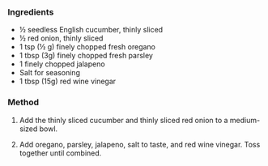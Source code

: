 ### Ingredients
-   ½ seedless English cucumber, thinly sliced
-   ½ red onion, thinly sliced
-   1 tsp (½ g) finely chopped fresh oregano
-   1 tbsp (3g) finely chopped fresh parsley
-   1 finely chopped jalapeno
-   Salt for seasoning
-   1 tbsp (15g) red wine vinegar

### Method
1.  Add the thinly sliced cucumber and thinly sliced red onion to a medium-sized bowl.

2.  Add oregano, parsley, jalapeno, salt to taste, and red wine vinegar. Toss together until combined.
